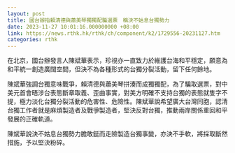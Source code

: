 ```yaml
---
layout: post
title: 國台辦指賴清德與蕭美琴獨獨配騙選票　稱決不姑息台獨勢力
date: 2023-11-27 10:01:16.000000000 +08:00
link: https://news.rthk.hk/rthk/ch/component/k2/1729556-20231127.htm
categories: rthk
---
```


在北京，國台辦發言人陳斌華表示，珍視亦一直致力於維護台海和平穩定，願意為和平統一創造廣闊空間，但決不為各種形式的台獨分裂活動，留下任何餘地。

陳斌華強調台獨意味戰爭，賴清德與蕭美琴拼湊而成獨獨配，為了騙取選票，對中美元首會晤涉台表態斷章取義、歪曲事實，對美方明確不支持台獨的表態就隻字不提，極力淡化台獨分裂活動的危害性、危險性。陳斌華說希望廣大台灣同胞，認清台獨工作者就是麻煩製造者及戰爭製造者，堅決反對台獨，推動兩岸關係重回和平發展的正確軌道。

陳斌華說決不姑息台獨勢力膽敢鋌而走險製造台獨事變，亦決不手軟，將採取斷然措施，予以堅決粉碎。
